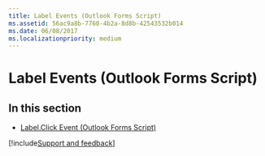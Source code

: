 ```yaml
---
title: Label Events (Outlook Forms Script)
ms.assetid: 56ac9a8b-7760-4b2a-8d8b-42543532b014
ms.date: 06/08/2017
ms.localizationpriority: medium
---
```



# Label Events (Outlook Forms Script)

## In this section


- [Label.Click Event (Outlook Forms Script)](Outlook.Label.click.md)

[!include[Support and feedback](~/includes/feedback-boilerplate.md)]